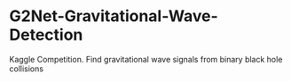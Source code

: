 # G2Net-Gravitational-Wave-Detection
Kaggle Competition. Find gravitational wave signals from binary black hole collisions

